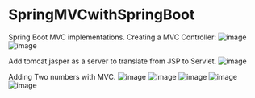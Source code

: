 # SpringMVCwithSpringBoot
Spring Boot MVC implementations.
Creating a MVC Controller:
![image](https://github.com/pranjalisingh1201/SpringMVCwithSpringBoot/assets/75729195/86f18ec1-9bdb-452a-a755-c9eac3a99b8a)
![image](https://github.com/pranjalisingh1201/SpringMVCwithSpringBoot/assets/75729195/80879101-9c6b-4bd5-9747-ec253ebe6ed3)

Add tomcat jasper as a server to translate from JSP to Servlet.
![image](https://github.com/pranjalisingh1201/SpringMVCwithSpringBoot/assets/75729195/920737e7-1355-4ec0-a33f-09b0b1397d57)

Adding Two numbers with MVC.
![image](https://github.com/pranjalisingh1201/SpringMVCwithSpringBoot/assets/75729195/ec38eb58-bed7-44e9-82ab-2c79b05ef221)
![image](https://github.com/pranjalisingh1201/SpringMVCwithSpringBoot/assets/75729195/6dd5345e-6f27-4627-8b68-0e3c735d7cf5)
![image](https://github.com/pranjalisingh1201/SpringMVCwithSpringBoot/assets/75729195/147c619c-aca3-453e-8411-c2d83628586f)
![image](https://github.com/pranjalisingh1201/SpringMVCwithSpringBoot/assets/75729195/2236f74f-6c2c-451a-99ff-1378e4d92525)
![image](https://github.com/pranjalisingh1201/SpringMVCwithSpringBoot/assets/75729195/1545071b-4d6a-4af3-9c03-1bbbe9fc0d39)

